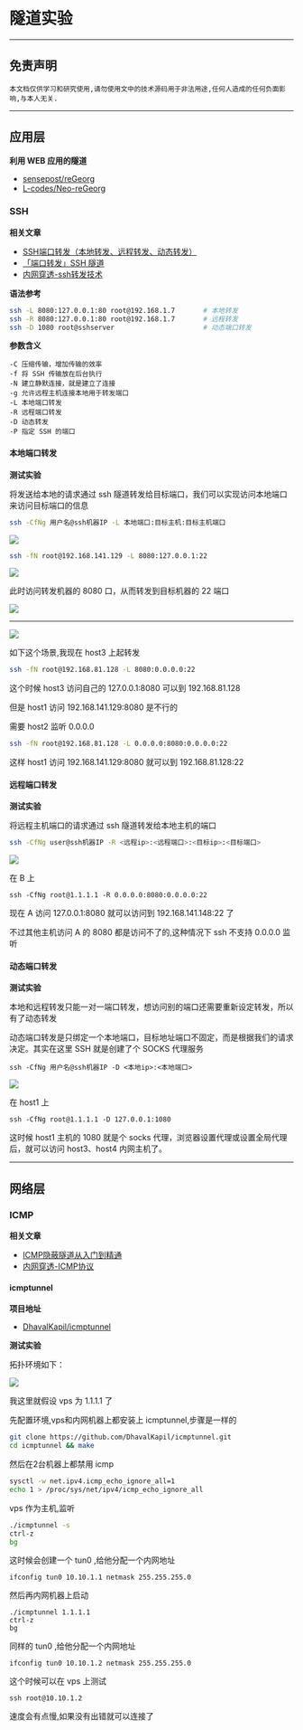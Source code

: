 # 隧道实验

---

## 免责声明

`本文档仅供学习和研究使用,请勿使用文中的技术源码用于非法用途,任何人造成的任何负面影响,与本人无关.`

---

## 应用层

**利用 WEB 应用的隧道**
- [sensepost/reGeorg](https://github.com/sensepost/reGeorg)
- [L-codes/Neo-reGeorg](https://github.com/L-codes/Neo-reGeorg)

### SSH

**相关文章**
- [SSH端口转发（本地转发、远程转发、动态转发）](https://www.cnblogs.com/zangfans/p/8848279.html)
- [「端口转发」SSH 隧道](https://ai-sewell.me/2018/%E7%AB%AF%E5%8F%A3%E8%BD%AC%E5%8F%91-SSH-%E9%9A%A7%E9%81%93/)
- [内网穿透-ssh转发技术](https://mp.weixin.qq.com/s/JgoHWE0Egfi_oSLoOEVwzg)

**语法参考**
```bash
ssh -L 8080:127.0.0.1:80 root@192.168.1.7       # 本地转发
ssh -R 8080:127.0.0.1:80 root@192.168.1.7       # 远程转发
ssh -D 1080 root@sshserver                      # 动态端口转发
```

**参数含义**
```
-C 压缩传输，增加传输的效率
-f 将 SSH 传输放在后台执行
-N 建立静默连接，就是建立了连接
-g 允许远程主机连接本地用于转发端口
-L 本地端口转发
-R 远程端口转发
-D 动态转发
-P 指定 SSH 的端口
```

#### 本地端口转发

**测试实验**

将发送给本地的请求通过 ssh 隧道转发给目标端口，我们可以实现访问本地端口来访问目标端口的信息

```bash
ssh -CfNg 用户名@ssh机器IP -L 本地端口:目标主机:目标主机端口
```

![](../../../../../assets/img/Security/RedTeam/后渗透/实验/隧道实验/2.png)

```bash
ssh -fN root@192.168.141.129 -L 8080:127.0.0.1:22
```

![](../../../../../assets/img/Security/RedTeam/后渗透/实验/隧道实验/3.png)

此时访问转发机器的 8080 口，从而转发到目标机器的 22 端口

![](../../../../../assets/img/Security/RedTeam/后渗透/实验/隧道实验/4.png)

---

![](../../../../../assets/img/Security/RedTeam/后渗透/实验/隧道实验/5.png)

如下这个场景,我现在 host3 上起转发
```bash
ssh -fN root@192.168.81.128 -L 8080:0.0.0.0:22
```

这个时候 host3 访问自己的 127.0.0.1:8080 可以到 192.168.81.128

但是 host1 访问 192.168.141.129:8080 是不行的

需要 host2 监听 0.0.0.0
```bash
ssh -fN root@192.168.81.128 -L 0.0.0.0:8080:0.0.0.0:22
```

这样 host1 访问 192.168.141.129:8080 就可以到 192.168.81.128:22

#### 远程端口转发

**测试实验**

将远程主机端口的请求通过 ssh 隧道转发给本地主机的端口

```bash
ssh -CfNg user@ssh机器IP -R <远程ip>:<远程端口>:<目标ip>:<目标端口>
```

![](../../../../../assets/img/Security/RedTeam/后渗透/实验/隧道实验/6.png)

在 B 上

```
ssh -CfNg root@1.1.1.1 -R 0.0.0.0:8080:0.0.0.0:22
```

现在 A 访问 127.0.0.1:8080 就可以访问到 192.168.141.148:22 了

不过其他主机访问 A 的 8080 都是访问不了的,这种情况下 ssh 不支持 0.0.0.0 监听

#### 动态端口转发

**测试实验**

本地和远程转发只能一对一端口转发，想访问别的端口还需要重新设定转发，所以有了动态转发

动态端口转发是只绑定一个本地端口，目标地址端口不固定，而是根据我们的请求决定。其实在这里 SSH 就是创建了个 SOCKS 代理服务
```
ssh -CfNg 用户名@ssh机器IP -D <本地ip>:<本地端口>
```

![](../../../../../assets/img/Security/RedTeam/后渗透/实验/隧道实验/7.png)

在 host1 上

```
ssh -CfNg root@1.1.1.1 -D 127.0.0.1:1080
```

这时候 host1 主机的 1080 就是个 socks 代理，浏览器设置代理或设置全局代理后，就可以访问 host3、host4 内网主机了。

---

## 网络层

### ICMP

**相关文章**
- [ICMP隐蔽隧道从入门到精通](https://www.anquanke.com/post/id/152046)
- [内网穿透-ICMP协议](https://mp.weixin.qq.com/s/ZA6NlOg5SXggBLgk7ClUfA)

#### icmptunnel

**项目地址**
- [DhavalKapil/icmptunnel](https://github.com/DhavalKapil/icmptunnel)

**测试实验**

拓扑环境如下：

![](../../../../../assets/img/Security/RedTeam/后渗透/实验/隧道实验/1.png)

我这里就假设 vps 为 1.1.1.1 了

先配置环境,vps和内网机器上都安装上 icmptunnel,步骤是一样的
```bash
git clone https://github.com/DhavalKapil/icmptunnel.git
cd icmptunnel && make
```

然后在2台机器上都禁用 icmp
```bash
sysctl -w net.ipv4.icmp_echo_ignore_all=1
echo 1 > /proc/sys/net/ipv4/icmp_echo_ignore_all
```

vps 作为主机,监听
```bash
./icmptunnel -s
ctrl-z
bg
```

这时候会创建一个 tun0 ,给他分配一个内网地址
```
ifconfig tun0 10.10.1.1 netmask 255.255.255.0
```

然后再内网机器上启动
```
./icmptunnel 1.1.1.1
ctrl-z
bg
```

同样的 tun0 ,给他分配一个内网地址
```
ifconfig tun0 10.10.1.2 netmask 255.255.255.0
```

这个时候可以在 vps 上测试
```
ssh root@10.10.1.2
```

速度会有点慢,如果没有出错就可以连接了
